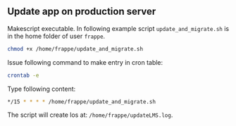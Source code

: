 ## Update app on production server

Makescript executable. In following example script `update_and_migrate.sh` is in the home folder of user `frappe`.

```sh
chmod +x /home/frappe/update_and_migrate.sh
```
Issue following command to make entry in cron table:

```sh
crontab -e
```
Type following content:

```sh
*/15 * * * * /home/frappe/update_and_migrate.sh
```

The script will create los at: `/home/frappe/updateLMS.log`.
